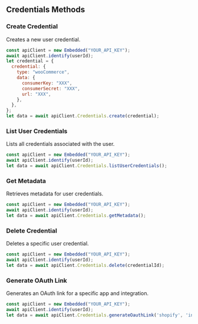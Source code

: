 ## Credentials Methods

### Create Credential

Creates a new user credential.

```javascript
const apiClient = new Embedded("YOUR_API_KEY");
await apiClient.identify(userId);
let credential = {
  credential: {
    type: "wooCommerce",
    data: {
      consumerKey: "XXX",
      consumerSecret: "XXX",
      url: "XXX",
    },
  },
};
let data = await apiClient.Credentials.create(credential);
```

### List User Credentials

Lists all credentials associated with the user.

```javascript
const apiClient = new Embedded("YOUR_API_KEY");
await apiClient.identify(userId);
let data = await apiClient.Credentials.listUserCredentials();
```

### Get Metadata

Retrieves metadata for user credentials.

```javascript
const apiClient = new Embedded("YOUR_API_KEY");
await apiClient.identify(userId);
let data = await apiClient.Credentials.getMetadata();
```

### Delete Credential

Deletes a specific user credential.

```javascript
const apiClient = new Embedded("YOUR_API_KEY");
await apiClient.identify(userId);
let data = await apiClient.Credentials.delete(credentialId);
```

### Generate OAuth Link

Generates an OAuth link for a specific app and integration.

```javascript
const apiClient = new Embedded("YOUR_API_KEY");
await apiClient.identify(userId);
let data = await apiClient.Credentials.generateOauthLink('shopify', 'integrationId');
```